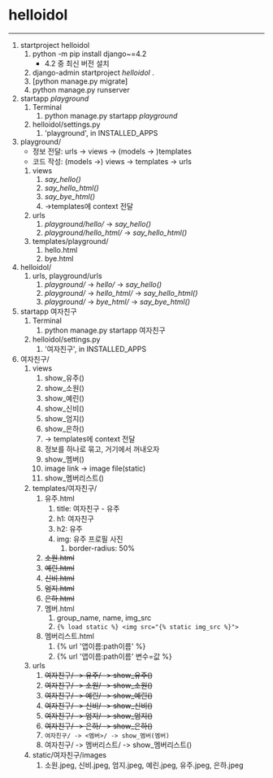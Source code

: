 # helloidol

---

1. startproject helloidol
   1. python -m pip install django~=4.2
      + 4.2 중 최신 버전 설치
   2. django-admin startproject _helloidol_ .
   3. [python manage.py migrate]
   4. python manage.py runserver
2. startapp _playground_
   1. Terminal
      1. python manage.py startapp _playground_
   2. helloidol/settings.py
      1. 'playground', in INSTALLED_APPS
3. playground/
   - 정보 전달: urls -> views -> (models -> )templates
   - 코드 작성: (models ->) views -> templates -> urls
   1. views
      1. _say_hello()_
      2. _say_hello_html()_
      3. _say_bye_html()_
      4. ->templates에 context 전달
   2. urls
      1. _playground/hello/_ -> _say_hello()_
      2. _playground/hello_html/_ -> _say_hello_html()_
   3. templates/playground/
      1. hello.html
      2. bye.html
4. helloidol/
   1. urls, playground/urls
      1. _playground/_ -> _hello/_ -> _say_hello()_
      2. _playground/_ -> _hello_html/_ -> _say_hello_html()_
      3. _playground/_ -> _bye_html/_ -> _say_bye_html()_
5. startapp 여자친구
   1. Terminal
      1. python manage.py startapp 여자친구
   2. helloidol/settings.py
      1. '여자친구',  in INSTALLED_APPS
6. 여자친구/
   1. views
      1. show_유주()
      2. show_소원()
      3. show_예린()
      4. show_신비()
      5. show_엄지()
      6. show_은하()
      7. -> templates에 context 전달
      8. 정보를 하나로 묶고, 거기에서 꺼내오자
      9. show_멤버()
      10. image link -> image file(static)
      11. show_멤버리스트()
   2. templates/여자친구/
      1. 유주.html
         1. title: 여자친구 - 유주
         2. h1: 여자친구
         3. h2: 유주
         4. img: 유주 프로필 사진
            1. border-radius: 50%
      2. ~~소원.html~~
      3. ~~예린.html~~
      4. ~~신비.html~~
      5. ~~엄지.html~~
      6. ~~은하.html~~
      7. 멤버.html
         1. group_name, name, img_src
         2. `{% load static %} <img src="{% static img_src %}">`
      8. 멤버리스트.html
         1. {% url '앱이름:path이름' %}
         2. {% url '앱이름:path이름' 변수=값 %}
   3. urls
      1. ~~여자친구/ -> 유주/ -> show_유주()~~
      2. ~~여자친구/ -> 소원/ -> show_소원()~~
      3. ~~여자친구/ -> 예린/ -> show_예린()~~
      4. ~~여자친구/ -> 신비/ -> show_신비()~~
      5. ~~여자친구/ -> 엄지/ -> show_엄지()~~
      6. ~~여자친구/ -> 은하/ -> show_은하()~~
      7. `여자친구/ -> <멤버>/ -> show_멤버(멤버)`
      8. 여자친구/ -> 멤버리스트/ -> show_멤버리스트()
   4. static/여자친구/images
      1. 소원.jpeg, 신비.jpeg, 엄지.jpeg, 예린.jpeg, 유주.jpeg, 은하.jpeg
